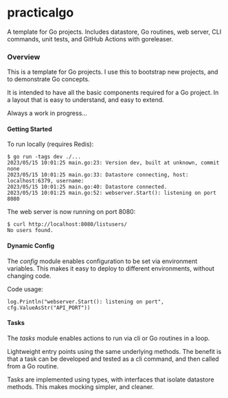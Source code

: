 # practicalgo
A template for Go projects. Includes datastore, Go routines, web server, CLI commands, unit tests, and GitHub Actions with goreleaser.

### Overview

This is a template for Go projects.
I use this to bootstrap new projects, and to demonstrate Go concepts.

It is intended to have all the basic components required for a Go project.
In a layout that is easy to understand, and easy to extend.

Always a work in progress...

#### Getting Started

To run locally (requires Redis):

```
$ go run -tags dev ./...                                                      
2023/05/15 10:01:25 main.go:23: Version dev, built at unknown, commit none 
2023/05/15 10:01:25 main.go:33: Datastore connecting, host: localhost:6379, username: 
2023/05/15 10:01:25 main.go:40: Datastore connected.
2023/05/15 10:01:25 main.go:52: webserver.Start(): listening on port 8080
```

The web server is now running on port 8080:

```
$ curl http://localhost:8080/listusers/
No users found.
```

#### Dynamic Config

The *config* module enables configuration to be set via environment variables.
This makes it easy to deploy to different environments, without changing code.

Code usage:
```
log.Println("webserver.Start(): listening on port", cfg.ValueAsStr("API_PORT"))
```

#### Tasks

The *tasks* module enables actions to run via cli or Go routines in a loop.

Lightweight entry points using the same underlying methods.
The benefit is that a task can be developed and tested as a cli command, and then called from a Go routine.

Tasks are implemented using types, with interfaces that isolate datastore methods.
This makes mocking simpler, and cleaner.